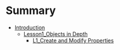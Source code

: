# Summary

* [Introduction](README.md)
  * [Lesson1\_Objects in Depth](lesson1objects-in-depth.md)
    * [L1\_Create and Modify Properties](lesson1objects-in-depth/l1create-and-modify-properties.md)

